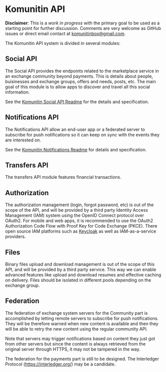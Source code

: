 # Komunitin API
**Disclaimer**: This is a *work in progress* with the primary goal to be used as a starting point for further discussion. Comments are very welcome as GitHub issues or direct email contact at komunitinbox@gmail.com.

The Komunitin API system is divided in several modules:

## Social API
The Social API provides the endpoints related to the marketplace service in an exchange community beyond payments. This is details about people, buisinesses and exchange groups, offers and needs, posts, etc. The main goal of this module is to allow apps to discover and travel all this social information.

See the [Komunitin Social API Readme](social/README.md) for the details and specification.

## Notifications API
The Notifications API allow an end-user app or a federated server to subscribe for push notifications so it can keep on sync with the events they are interested on.

See the [Komunitin Notifications Readme](notifications/README.md) for details and specification.

## Transfers API
The transfers API module features financial transactions.

## Authorization
The authorization management (login, forgot password, etc) is out of the scope of the API, and will be provided by a third party Identity Access Management (IAM) system using the OpenID Connect protocol over OAuth2. For mobile and web apps, it is recommended to use the OAuth2 Authorization Code Flow with Proof Key for Code Exchange (PKCE). There open source IAM platforms such as [Keycloak](https://keycloak.org) as well as IAM-as-a-service providers.

## Files
Binary files upload and download management is out of the scope of this API, and will be provided by a third party service. This way we can enable advanced features like upload and download resumes and effective caching on delivery. Files should be isolated in different pools depending on the exchange group.

## Federation
The federation of exchange system servers for the Community part is accomplished by letting remote servers to subscribe for push notifications. They will be therefore warned when new content is available and then they will be able to retry the new content using the regular community API.

Note that servers may trigger notifications based on content they just got from other servers but since the content is always retrieved from the original server through HTTPS, it may not be tampered in the way.

The federation for the payments part is still to be designed. The Interledger Protocol (https://interledger.org/) may be a candidate.

